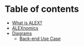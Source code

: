 # Table of contents

* [What is ALEX?](README.md)
* [ALEXnomics](alexnomics.md)
* [Diagrams](diagrams/README.md)
  * [Back-end Use Case](diagrams/back-end-use-case.md)

